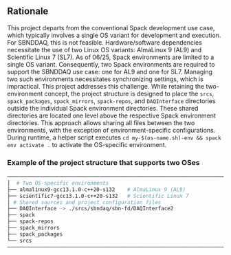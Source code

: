 ## Rationale

This project departs from the conventional Spack development use case, which typically involves a single OS variant for development and execution. For SBNDDAQ, this is not feasible. Hardware/software dependencies necessitate the use of two Linux OS variants: AlmaLinux 9 (AL9) and Scientific Linux 7 (SL7). As of 06/25, Spack environments are limited to a single OS variant. Consequently, two Spack environments are required to support the SBNDDAQ use case: one for AL9 and one for SL7. Managing two such environments necessitates synchronizing settings, which is impractical. This project addresses this challenge. While retaining the two-environment concept, the project structure is designed to place the `srcs`, `spack_packages`, `spack_mirrors`, `spack-repos`, and `DAQInterface` directories outside the individual Spack environment directories. These shared directories are located one level above the respective Spack environment directories. This approach allows sharing all files between the two environments, with the exception of environment-specific configurations. During runtime, a helper script executes `cd my-$(os-name.sh)-env && spack env activate .` to activate the OS-specific environment.

### Example of the project structure that supports two OSes

```bash
─────────────────────────────────────────────────────────────────────────────────────────
│  # Two OS-specific environments
├── almalinux9-gcc13.1.0-c++20-s132    # AlmaLinux 9 (AL9)
├── scientific7-gcc13.1.0-c++20-s132   # Scientific Linux 7
│ # Shared sources and project configuration files
├── DAQInterface -> ./srcs/sbndaq/sbn-fd/DAQInterface2
├── spack
├── spack-repos
├── spack_mirrors
├── spack_packages
└── srcs
─────────────────────────────────────────────────────────────────────────────────────────
```
